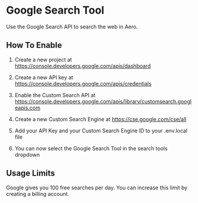 # Google Search Tool

Use the Google Search API to search the web in Aero.

## How To Enable

1. Create a new project at https://console.developers.google.com/apis/dashboard

2. Create a new API key at https://console.developers.google.com/apis/credentials

3. Enable the Custom Search API at https://console.developers.google.com/apis/library/customsearch.googleapis.com

4. Create a new Custom Search Engine at https://cse.google.com/cse/all

5. Add your API Key and your Custom Search Engine ID to your .env.local file

6. You can now select the Google Search Tool in the search tools dropdown

## Usage Limits

Google gives you 100 free searches per day. You can increase this limit by creating a billing account.
